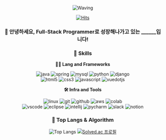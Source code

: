 <!-- Header -->
<div align="center">

![Waving](https://capsule-render.vercel.app/api?type=waving&height=200&text=Jung%20hyun%20Yoon&fontAlign=50&fontAlignY=50&color=gradient)

[![Hits](https://hits.seeyoufarm.com/api/count/incr/badge.svg?url=https%3A%2F%2Fgithub.com%2F______&count_bg=%2379C83D&title_bg=%23555555&icon=&icon_color=%23E7E7E7&title=hits&edge_flat=false)](https://hits.seeyoufarm.com)

  
  ### 🙇 안녕하세요, Full-Stack Programmer로 성장해나가고 있는 ______입니다!
  
  <!-- Body -->
  
  ### 🦾 Skills
  **🧑‍💻 Lang and Frameworks**
  <!-- Oracle의 요청으로 Java 로고가 Simple Icons에서 삭제되었기에 대신 OpenJDK의 로고를 사용 -->
  ![java](https://img.shields.io/badge/java-ffffff.svg?&style=for-the-badge&logo=openjdk&logoColor=black)
  ![spring](https://img.shields.io/badge/spring-6DB33F.svg?&style=for-the-badge&logo=spring&logoColor=white)
  ![mysql](https://img.shields.io/badge/mysql-4479A1.svg?&style=for-the-badge&logo=mysql&logoColor=white)
  ![python](https://img.shields.io/badge/python-3776AB.svg?&style=for-the-badge&logo=python&logoColor=white)
  ![django](https://img.shields.io/badge/django-092E20.svg?&style=for-the-badge&logo=django&logoColor=white)<br>
  ![html5](https://img.shields.io/badge/html5-E34F26.svg?&style=for-the-badge&logo=html5&logoColor=white)
  ![css3](https://img.shields.io/badge/css3-1572B6.svg?&style=for-the-badge&logo=css3&logoColor=white)
  ![javascript](https://img.shields.io/badge/javascript-F7DF1E.svg?&style=for-the-badge&logo=javascript&logoColor=white)
  ![vuedotjs](https://img.shields.io/badge/vue.js-4FC08D.svg?&style=for-the-badge&logo=vuedotjs&logoColor=white)
  
  **🛠️ Infra and Tools**
  
  ![linux](https://img.shields.io/badge/linux-FCC624.svg?&style=for-the-badge&logo=linux&logoColor=white)
  ![git](https://img.shields.io/badge/git-F05032.svg?&style=for-the-badge&logo=git&logoColor=white)
  ![github](https://img.shields.io/badge/github-181717.svg?&style=for-the-badge&logo=github&logoColor=white)
  ![aws](https://img.shields.io/badge/aws-232F3E.svg?&style=for-the-badge&logo=amazonaws&logoColor=white)
  ![colab](https://img.shields.io/badge/colab-F9AB00.svg?&style=for-the-badge&logo=googlecolab&logoColor=white)<br>
  ![vscode](https://img.shields.io/badge/vscode-007ACC.svg?&style=for-the-badge&logo=visualstudiocode&logoColor=white)
  ![eclipse](https://img.shields.io/badge/eclipse-2C2255.svg?&style=for-the-badge&logo=eclipseide&logoColor=white)
  ![intellij](https://img.shields.io/badge/intellij-000000.svg?&style=for-the-badge&logo=intellijidea&logoColor=white)
  ![pycharm](https://img.shields.io/badge/pycharm-000000.svg?&style=for-the-badge&logo=pycharm&logoColor=white)
  ![slack](https://img.shields.io/badge/slack-4A154B.svg?&style=for-the-badge&logo=slack&logoColor=white)
  ![notion](https://img.shields.io/badge/notion-000000.svg?&style=for-the-badge&logo=notion&logoColor=white)
  
  ### 🚌 Top Langs & Algorithm
  ![Top Langs](https://github-readme-stats.vercel.app/api/top-langs/?username=______&layout=compact)
  [![Solved.ac
  프로필](http://mazassumnida.wtf/api/v2/generate_badge?boj=wjdgus980812)](https://solved.ac/profile/______)
</div>
